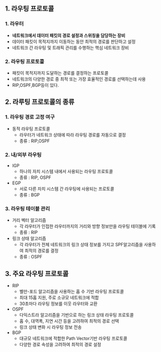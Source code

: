 ## 1. 라우팅 프로토콜
### 1. 라우터
- **네트워크에서 데이터 패킷의 경로 설정과 스위칭을 담당하는 장비**
- 데이터 패킷이 목적지까지 이동하는 동안 최적의 경로를 판단하고 설정
- 네트워크 간 라우팅 및 트래픽 관리를 수행하는 핵심 네트워크 장비
### 2. 라우팅 프로토콜
- 패킷이 목적지까지 도달하는 경로를 결정하는 프로토콜
- 네트워크의 다양한 경로 중 최적 또는 가장 효율적인 경로를 선택하는데 사용
- RIP,OSPF,BGP등이 있다.

## 2. 라루팅 프로토콜의 종류
### 1. 라우팅 경로 고정 여구
- 동적 라우팅 프로토콜
  - 라우터가 네트워크 상태에 따라 라우팅 경로를 자동으로 결정
  - 종류 : RIP,OSPF
### 2. 내/외부 라우팅
- IGP
  - 하나의 자치 시스템 내에서 사용되는 라우팅 프로토콜
  - 종류 : RIP, OSPF
- EGP
  - 서로 다른 자치 시스템 간 라우팅에 사용되는 프로토콜
  - 종류 : BGP
### 3. 라우팅 테이블 관리
- 거리 벡터 알고리즘
  - 각 라우터가 인접한 라우터까지의 거리와 방향 정보만을 라우팅 테이블에 기록
  - 종류 : RIP
- 링크 상태 알고리즘
  - 각 라우터가 전체 네트워크의 링크 상태 정보를 가지고 SPF알고리즘을 사용하여 최적의 경로를 결정
  - 종류 : OSPF

## 3. 주요 라우팅 프로토콜
- RIP
  - 벨만-포드 알고리즘을 사용하는 홉 수 기반 라우팅 프로토콜
  - 최대 15홉 지원, 주로 소규모 네트워크에 적합
  - 30초마다 라우팅 정보를 이웃 라우터와 교환
- OSPF
  - 다익스트라 알고리즘을 기반으로 하는 링크 상태 라우팅 프로토콜
  - 홉 수, 대역폭, 지연 시간 등을 고려하여 최적의 경로 선택
  - 링크 상태 변화 시 라우팅 정보 전송
- BGP
  - 대규모 네트워크에 적합한 Path Vector기반 라우팅 프로토콜
  - 다양한 경로 속성을 고려하여 최적의 경로 설정
